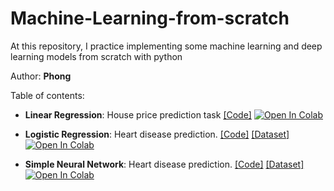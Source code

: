 # Machine-Learning-from-scratch
At this repository, I practice implementing some machine learning and deep learning models from scratch with python

Author: **Phong**

Table of contents:
* **Linear Regression**: House price prediction task [[Code]](https://github.com/ThuanPhong0126/Machine-Learning-from-scratch/blob/main/Linear-Regression.ipynb) [![Open In Colab](https://colab.research.google.com/assets/colab-badge.svg)](https://colab.research.google.com/drive/1ZXkW4eku6T7VrNfQNBtzYs4zsHHkIMnf)

* **Logistic Regression**: Heart disease prediction. [[Code]](https://github.com/ThuanPhong0126/Machine-Learning-from-scratch/blob/main/Logistic_Regression.ipynb) [[Dataset]](https://archive.ics.uci.edu/ml/datasets/Statlog+%28Heart%29) [![Open In Colab](https://colab.research.google.com/assets/colab-badge.svg)](https://colab.research.google.com/drive/193hqpOtrDlgrw4BG9pLCazmBZEdHa26s)
* **Simple Neural Network**: Heart disease prediction. [[Code]](https://github.com/ThuanPhong0126/Machine-Learning-from-scratch/blob/main/Simple_Neural_Network.ipynb) [[Dataset]](https://archive.ics.uci.edu/ml/datasets/Statlog+%28Heart%29) [![Open In Colab](https://colab.research.google.com/assets/colab-badge.svg)](https://colab.research.google.com/drive/1he9OLQRPJ5yzFHkgk5erAR6reGCBZlWx#scrollTo=fzCZwnzUVkLn)

